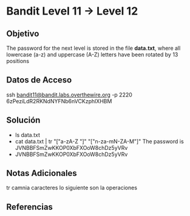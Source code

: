 # Bandit Level 11 → Level 12

## Objetivo
The password for the next level is stored in the file **data.txt**, where all lowercase (a-z) and uppercase (A-Z) letters have been rotated by 13 positions

## Datos de Acceso
ssh bandit11@bandit.labs.overthewire.org -p 2220
6zPeziLdR2RKNdNYFNb6nVCKzphlXHBM

## Solución  
- ls
    data.txt
- cat data.txt | tr "["a-zA-Z "]" "["n-za-mN-ZA-M"]"
      The password is JVNBBFSmZwKKOP0XbFXOoW8chDz5yVRv
- JVNBBFSmZwKKOP0XbFXOoW8chDz5yVRv

## Notas Adicionales
tr camnia caracteres lo siguiente son la operaciones

## Referencias